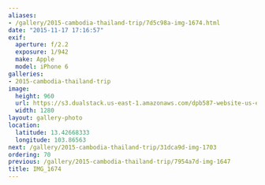 ```yaml
---
aliases:
- /gallery/2015-cambodia-thailand-trip/7d5c98a-img-1674.html
date: "2015-11-17 17:16:57"
exif:
  aperture: f/2.2
  exposure: 1/942
  make: Apple
  model: iPhone 6
galleries:
- 2015-cambodia-thailand-trip
image:
  height: 960
  url: https://s3.dualstack.us-east-1.amazonaws.com/dpb587-website-us-east-1/asset/gallery/2015-cambodia-thailand-trip/7d5c98a-img-1674~1280.jpg
  width: 1280
layout: gallery-photo
location:
  latitude: 13.42668333
  longitude: 103.86563
next: /gallery/2015-cambodia-thailand-trip/31dca9d-img-1703
ordering: 70
previous: /gallery/2015-cambodia-thailand-trip/7954a7d-img-1647
title: IMG_1674
---
```

